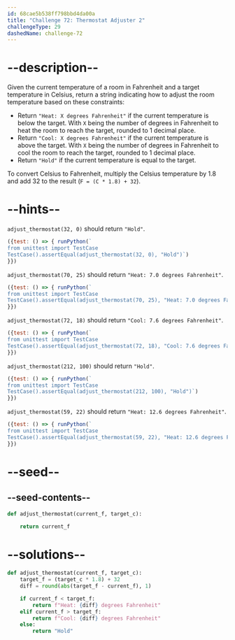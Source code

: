 ```yaml
---
id: 68cae5b538ff798bbd4da00a
title: "Challenge 72: Thermostat Adjuster 2"
challengeType: 29
dashedName: challenge-72
---
```


# --description--

Given the current temperature of a room in Fahrenheit and a target temperature in Celsius, return a string indicating how to adjust the room temperature based on these constraints:

- Return `"Heat: X degrees Fahrenheit"` if the current temperature is below the target. With `X` being the number of degrees in Fahrenheit to heat the room to reach the target, rounded to 1 decimal place.
- Return `"Cool: X degrees Fahrenheit"` if the current temperature is above the target. With `X` being the number of degrees in Fahrenheit to cool the room to reach the target, rounded to 1 decimal place.
- Return `"Hold"` if the current temperature is equal to the target.

To convert Celsius to Fahrenheit, multiply the Celsius temperature by 1.8 and add 32 to the result (`F = (C * 1.8) + 32`).

# --hints--

`adjust_thermostat(32, 0)` should return `"Hold"`.

```js
({test: () => { runPython(`
from unittest import TestCase
TestCase().assertEqual(adjust_thermostat(32, 0), "Hold")`)
}})
```

`adjust_thermostat(70, 25)` should return `"Heat: 7.0 degrees Fahrenheit"`.

```js
({test: () => { runPython(`
from unittest import TestCase
TestCase().assertEqual(adjust_thermostat(70, 25), "Heat: 7.0 degrees Fahrenheit")`)
}})
```

`adjust_thermostat(72, 18)` should return `"Cool: 7.6 degrees Fahrenheit"`.

```js
({test: () => { runPython(`
from unittest import TestCase
TestCase().assertEqual(adjust_thermostat(72, 18), "Cool: 7.6 degrees Fahrenheit")`)
}})
```

`adjust_thermostat(212, 100)` should return `"Hold"`.

```js
({test: () => { runPython(`
from unittest import TestCase
TestCase().assertEqual(adjust_thermostat(212, 100), "Hold")`)
}})
```

`adjust_thermostat(59, 22)` should return `"Heat: 12.6 degrees Fahrenheit"`.

```js
({test: () => { runPython(`
from unittest import TestCase
TestCase().assertEqual(adjust_thermostat(59, 22), "Heat: 12.6 degrees Fahrenheit")`)
}})
```

# --seed--

## --seed-contents--

```py
def adjust_thermostat(current_f, target_c):

    return current_f
```

# --solutions--

```py
def adjust_thermostat(current_f, target_c):
    target_f = (target_c * 1.8) + 32
    diff = round(abs(target_f - current_f), 1)

    if current_f < target_f:
        return f"Heat: {diff} degrees Fahrenheit"
    elif current_f > target_f:
        return f"Cool: {diff} degrees Fahrenheit"
    else:
        return "Hold"
```
